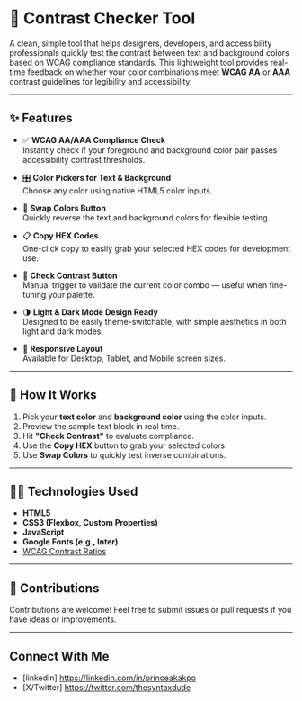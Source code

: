 # 🎨 Contrast Checker Tool

A clean, simple tool that helps designers, developers, and accessibility
professionals quickly test the contrast between text and background colors based
on WCAG compliance standards. This lightweight tool provides real-time feedback
on whether your color combinations meet **WCAG AA** or **AAA** contrast
guidelines for legibility and accessibility.

---

## ✨ Features

- ✅ **WCAG AA/AAA Compliance Check**  
  Instantly check if your foreground and background color pair passes
  accessibility contrast thresholds.

- 🎛️ **Color Pickers for Text & Background**  
  Choose any color using native HTML5 color inputs.

- 🔁 **Swap Colors Button**  
  Quickly reverse the text and background colors for flexible testing.

- 📋 **Copy HEX Codes**  
  One-click copy to easily grab your selected HEX codes for development use.

- 🔎 **Check Contrast Button**  
  Manual trigger to validate the current color combo — useful when fine-tuning
  your palette.

- 🌗 **Light & Dark Mode Design Ready**  
  Designed to be easily theme-switchable, with simple aesthetics in both light
  and dark modes.

- 📱 **Responsive Layout**  
  Available for Desktop, Tablet, and Mobile screen sizes.

---

## 🚀 How It Works

1. Pick your **text color** and **background color** using the color inputs.
2. Preview the sample text block in real time.
3. Hit **"Check Contrast"** to evaluate compliance.
4. Use the **Copy HEX** button to grab your selected colors.
5. Use **Swap Colors** to quickly test inverse combinations.

---

## 🧑‍💻 Technologies Used

- **HTML5**
- **CSS3 (Flexbox, Custom Properties)**
- **JavaScript**
- **Google Fonts (e.g., Inter)**
- [WCAG Contrast Ratios](https://www.w3.org/TR/WCAG21/#contrast-minimum)

---

## 🙌 Contributions

Contributions are welcome! Feel free to submit issues or pull requests if you
have ideas or improvements.

---

## Connect With Me

- [linkedIn] <https://linkedin.com/in/princeakakpo>
- [X/Twitter] <https://twitter.com/thesyntaxdude>
